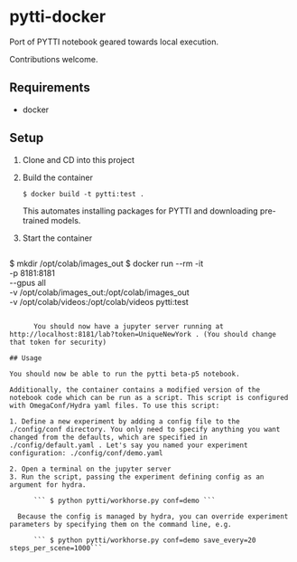 # pytti-docker

Port of PYTTI notebook geared towards local execution.

Contributions welcome.

## Requirements

* docker

## Setup

1. Clone and CD into this project
2. Build the container

      ``` $ docker build -t pytti:test . ```
    
      This automates installing packages for PYTTI and downloading pre-trained models.

4. Start the container

      ``` 
$ mkdir /opt/colab/images_out
$ docker run --rm -it \
      -p 8181:8181 \
      --gpus all\
       -v /opt/colab/images_out:/opt/colab/images_out \
       -v /opt/colab/videos:/opt/colab/videos
       pytti:test 
```
      
      You should now have a jupyter server running at http://localhost:8181/lab?token=UniqueNewYork . (You should change that token for security)

## Usage

You should now be able to run the pytti beta-p5 notebook. 

Additionally, the container contains a modified version of the notebook code which can be run as a script. This script is configured with OmegaConf/Hydra yaml files. To use this script:

1. Define a new experiment by adding a config file to the ./config/conf directory. You only need to specify anything you want changed from the defaults, which are specified in ./config/default.yaml . Let's say you named your experiment configuration: ./config/conf/demo.yaml

2. Open a terminal on the jupyter server
3. Run the script, passing the experiment defining config as an argument for hydra.

      ``` $ python pytti/workhorse.py conf=demo ```
    
  Because the config is managed by hydra, you can override experiment parameters by specifying them on the command line, e.g.

      ``` $ python pytti/workhorse.py conf=demo save_every=20 steps_per_scene=1000```
